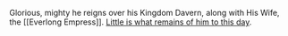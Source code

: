 Glorious, mighty he reigns over his Kingdom Davern, along with His Wife, the [[Everlong Empress]].
[Little is what remains of him to this day](The%20Old%20King). 